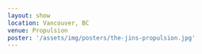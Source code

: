 ```yaml
---
layout: show
location: Vancouver, BC
venue: Propulsion
poster: '/assets/img/posters/the-jins-propulsion.jpg'
---
```


